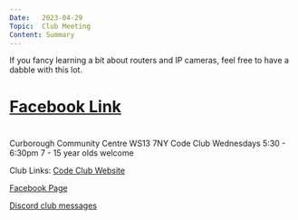 ```yaml
---
Date:   2023-04-29
Topic:  Club Meeting
Content: Summary
---
```

If you fancy learning a bit about routers and IP cameras, feel free to have a dabble with this lot.

# [Facebook Link](https://www.facebook.com/720665616418529/posts/743101074174983)

#
Curborough Community Centre
WS13 7NY
Code Club
Wednesdays 5:30 - 6:30pm
7 - 15 year olds welcome

Club Links:
[Code Club Website](https://lichfield-code-club.github.io/)

[Facebook Page](https://www.facebook.com/LichfieldCoders)

[Discord club messages](https://discord.gg/szz6xGK)
